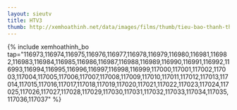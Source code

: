 ```yaml
---
layout: sieutv
title: HTV3
thumb: http://xemhoathinh.net/data/images/films/thumb/tieu-bao-thanh-thien-htv3-2012.jpg
---
```

{% include xemhoathinh_bo tap="116973,116974,116975,116976,116977,116978,116979,116980,116981,116982,116983,116984,116985,116986,116987,116988,116989,116990,116991,116992,116993,116994,116995,116996,116997,116998,116999,117000,117001,117002,117003,117004,117005,117006,117007,117008,117009,117010,117011,117012,117013,117014,117015,117016,117017,117018,117019,117020,117021,117022,117023,117024,117025,117026,117027,117028,117029,117030,117031,117032,117033,117034,117035,117036,117037" %} 
